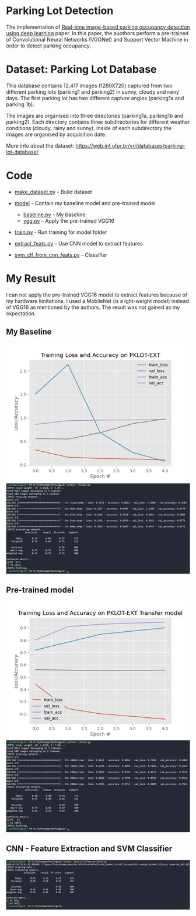 # Parking Lot Detection

The implementation of [Real-time image-based parking occupancy detection using deep learning](http://ceur-ws.org/Vol-2087/paper5.pdf) paper. In this paper, the auothors perform a pre-trained of Convolutional Neural Networks (VGGNet) and Support Vector Machine in order to detect parking occupancy.

# Dataset: Parking Lot Database

This database contains 12,417 images (1280X720) captured from two different parking lots (parking1 and parking2) in sunny, cloudy and rainy days. The first parking lot has two different capture angles (parking1a and parking 1b).

The images are organised into three directories (parking1a, parking1b and parking2). Each directory contains three subdirectories for different weather conditions (cloudy, rainy and sunny). Inside of each subdirectory the images are organised by acquisition date.

More info about the dataset: https://web.inf.ufpr.br/vri/databases/parking-lot-database/

# Code

* [make_dataset.py](./make_dataset.py) - Build dataset

* [model](./model) - Contain my baseline model and pre-trained model
  * [baseline.py](./model/baseline.py) - My baseline
  * [vgg.py](./model/vgg.py) - Apply the pre-trained VGG16
* [train.py](./train.py) - Run training for model folder
* [extract_feats.py](./extract_feats.py) - Use CNN model to extract features
* [svm_clf_from_cnn_feats.py](./svm_clf_from_cnn_feats.py) - Classifier

# My Result

I can not apply the pre-trained VGG16 model to extract features because of my hardware limitations. I used a MobileNet (is a ight-weight model) instead of VGG16 as mentioned by the authors. The result was not gained as my expectation. 

## My Baseline

![baseline](/imgs/baseline.png)
![baseline](/imgs/baseline_result.png)

## Pre-trained model

![Pre-trained](/imgs/transfer.png)
![Pre-trained](/imgs/vgg_result.png)

## CNN - Feature Extraction and SVM Classifier

![cnn-feats-svm-clf](/imgs/svm.png)
